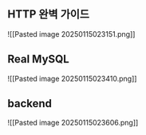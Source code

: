 ## HTTP 완벽 가이드
![[Pasted image 20250115023151.png]]

## Real MySQL

![[Pasted image 20250115023410.png]]


## backend
![[Pasted image 20250115023606.png]]
